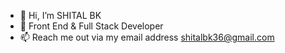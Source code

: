- 👋 Hi, I’m SHITAL BK
- 👀 Front End & Full Stack Developer
- 📫 Reach me out via my email address shitalbk36@gmail.com

<!---
shitalbk/shitalbk is a ✨ special ✨ repository because its `README.md` (this file) appears on your GitHub profile.
You can click the Preview link to take a look at your changes.
--->
